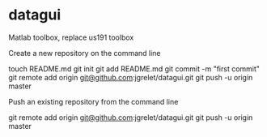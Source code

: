 datagui
=======

Matlab toolbox, replace us191 toolbox


Create a new repository on the command line

touch README.md
git init
git add README.md
git commit -m "first commit"
git remote add origin git@github.com:jgrelet/datagui.git
git push -u origin master

Push an existing repository from the command line

git remote add origin git@github.com:jgrelet/datagui.git
git push -u origin master


